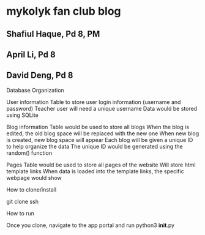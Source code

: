 # mykolyk fan club blog
## Shafiul Haque, Pd 8, PM

## April Li, Pd 8

## David Deng, Pd 8

Database Organization


User information 
Table to store user login information (username and password) 
Teacher user will need a unique username
Data would be stored using SQLite


Blog information 
Table would be used to store all blogs
When the blog is edited, the old blog space will be replaced with the new one
When new blog is created, new blog space will appear 
Each blog will be given a unique ID to help organize the data
The unique ID would be generated using the random() function


Pages
Table would be used to store all pages of the website 
Will store html template links 
When data is loaded into the template links, the specific webpage would show



How to clone/install

git clone ssh


How to run

Once you clone, navigate to the app portal and run python3 __init__.py
